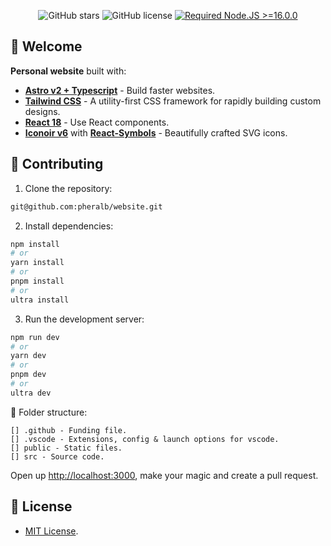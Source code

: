 <div align="center">

![GitHub stars](https://img.shields.io/github/stars/pheralb/web)
![GitHub license](https://img.shields.io/github/license/pheralb/web)
[![Required Node.JS >=16.0.0](https://img.shields.io/static/v1?label=node&message=%20%3E=16.0.0&logo=node.js&color=3f893e)](https://nodejs.org/about/releases)

</div>

## 👋 Welcome

**Personal website** built with:

- [**Astro v2 + Typescript**](https://astro.build/) - Build faster websites.
- [**Tailwind CSS**](https://tailwindcss.com/) - A utility-first CSS framework for rapidly building custom designs.
- [**React 18**](https://docs.astro.build/es/guides/integrations-guide/react/) - Use React components.
- [**Iconoir v6**](https://iconoir.com/) with [**React-Symbols**](https://react-symbols.vercel.app/) - Beautifully crafted SVG icons.

## 🚀 Contributing

1. Clone the repository:

```bash
git@github.com:pheralb/website.git
```

2. Install dependencies:

```bash
npm install
# or
yarn install
# or
pnpm install
# or
ultra install
```

3. Run the development server:

```bash
npm run dev
# or
yarn dev
# or
pnpm dev
# or
ultra dev
```

📁 Folder structure:

```
[] .github - Funding file.
[] .vscode - Extensions, config & launch options for vscode.
[] public - Static files.
[] src - Source code.
```

Open up [http://localhost:3000](http://localhost:3000), make your magic and create a pull request.

## 📝 License

- [MIT License](https://github.com/pheralb/web/blob/main/LICENSE).
